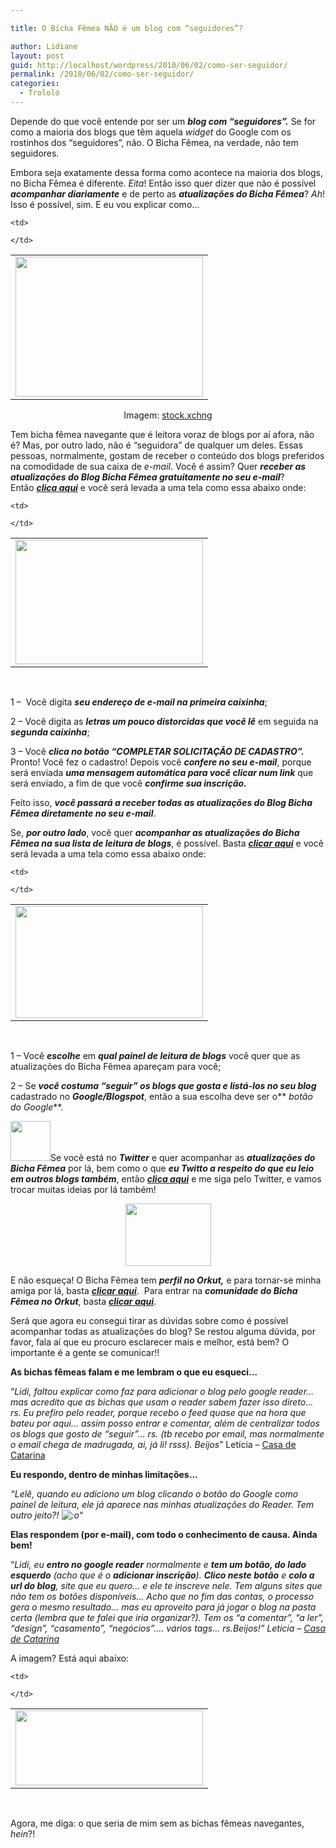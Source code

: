 ```yaml
---

title: O Bicha Fêmea NÃO é um blog com “seguidores”?

author: Lidiane
layout: post
guid: http://localhost/wordpress/2010/06/02/como-ser-seguidor/
permalink: /2010/06/02/como-ser-seguidor/
categories:
  - Trololó
---
```

Depende do que você entende por ser um **_blog com “seguidores”._** Se for como a maioria dos blogs que têm aquela _widget_ do Google com os rostinhos dos “seguidores”, não. O Bicha Fêmea, na verdade, não tem seguidores.

Embora seja exatamente dessa forma como acontece na maioria dos blogs, no Bicha Fêmea é diferente. _Eita_! Então isso quer dizer que não é possível **_acompanhar diariamente_** e de perto as **_atualizações do Bicha Fêmea_**? _Ah_! Isso é possível, sim. E eu vou explicar como…

<!--more-->

<table align="center">
  <tr>
    <td>
      <a href="http://www.trololodemulher.com.br/blog/wp-content/uploads/2010/05/mulher-digitando.jpg"><img class="alignnone size-full wp-image-4694" title="mulher digitando" src="http://www.trololodemulher.com.br/blog/wp-content/uploads/2010/05/mulher-digitando.jpg" alt="" width="300" height="224" /></a>
    </td>
    
    <td>
       
    </td>
  </tr>
</table>

<p style="text-align: center;">
  Imagem: <a href="http://www.sxc.hu/" target="_blank">stock.xchng</a>
</p>

Tem bicha fêmea navegante que é leitora voraz de blogs por aí afora, não é? Mas, por outro lado, não é “seguidora” de qualquer um deles. Essas pessoas, normalmente, gostam de receber o conteúdo dos blogs preferidos na comodidade de sua caixa de _e-mail_. Você é assim? Quer **_receber as atualizações do Blog Bicha Fêmea gratuitamente no seu e-mail_**? Então **_<a href="http://feedburner.google.com/fb/a/mailverify?uri=blogbichafemea&loc=pt_BR" target="_blank">clica aqui</a>_** e você será levada a uma tela como essa abaixo onde:

<table align="center">
  <tr>
    <td>
      <a href="http://www.trololodemulher.com.br/blog/wp-content/uploads/2010/05/assinatura-e-mail.jpg"><img class="alignnone size-medium wp-image-4698" title="assinatura e-mail" src="http://www.trololodemulher.com.br/blog/wp-content/uploads/2010/05/assinatura-e-mail-300x199.jpg" alt="" width="300" height="199" /></a>
    </td>
    
    <td>
       
    </td>
  </tr>
</table>

 

1 &#8211;  Você digita **_seu endereço de e-mail na primeira caixinha_**;

2 – Você digita as **_letras um pouco distorcidas que você lê_** em seguida na **_segunda caixinha_**;

3 – Você **_clica no botão “COMPLETAR SOLICITAÇÃO DE CADASTRO”._** Pronto! Você fez o cadastro! Depois você **_confere no seu e-mail_**, porque será enviada **_uma mensagem automática para você clicar num link_** que será enviado, a fim de que você **_confirme sua inscrição._**

Feito isso, **_você passará a receber todas as atualizações do Blog Bicha Fêmea diretamente no seu e-mail_**.

Se, **_por outro lado_**, você quer **_acompanhar as atualizações do Bicha Fêmea na sua lista de leitura de blogs_**, é possível. Basta **_<a href="http://feeds2.feedburner.com/blogbichafemea" target="_blank">clicar aqui</a>_** e você será levada a uma tela como essa abaixo onde:

<table align="center">
  <tr>
    <td>
      <a href="http://www.trololodemulher.com.br/blog/wp-content/uploads/2010/05/painel-de-leitura.jpg"><img class="alignnone size-medium wp-image-4697" title="painel de leitura" src="http://www.trololodemulher.com.br/blog/wp-content/uploads/2010/05/painel-de-leitura-300x179.jpg" alt="" width="300" height="179" /></a>
    </td>
    
    <td>
       
    </td>
  </tr>
</table>

 

1 – Você **_escolhe_** em **_qual painel de leitura de blogs_** você quer que as atualizações do Bicha Fêmea apareçam para você;

2 – Se **_você costuma “seguir” os blogs que gosta e listá-los no seu blog_** cadastrado no **_Google/Blogspot_**, então a sua escolha deve ser o** _botão do Google_**.

[<img class="alignnone size-full wp-image-4327" title="tgm_twitter_icon_pink1.png" src="http://www.trololodemulher.com.br/blog/wp-content/uploads/2010/02/tgm_twitter_icon_pink15.png" alt="" width="64" height="64" />](http://www.trololodemulher.com.br/blog/wp-content/uploads/2010/02/tgm_twitter_icon_pink15.png)Se você está no **_Twitter_** e quer acompanhar as **_atualizações do Bicha Fêmea_** por lá, bem como o que **_eu Twitto a respeito do que eu leio em outros blogs também_**, então **_<a href="http://twitter.com/bichafemea" target="_blank">clica aqui</a>_** e me siga pelo Twitter, e vamos trocar muitas ideias por lá também!

<p style="text-align: center;">
  <a href="http://www.trololodemulher.com.br/blog/wp-content/uploads/2010/05/orkut1-100.jpg"><img class="size-full wp-image-4612 aligncenter" title="orkut[1] 100" src="http://www.trololodemulher.com.br/blog/wp-content/uploads/2010/05/orkut1-100.jpg" alt="" width="137" height="100" /></a>
</p>

E não esqueça! O Bicha Fêmea tem **_perfil no Orkut,_** e para tornar-se minha amiga por lá, basta **_<a href="http://www.orkut.com.br/Main#Profile?uid=5161612886294499900" target="_blank">clicar aqui</a>_**.  Para entrar na **_comunidade do Bicha Fêmea no Orkut_**, basta **_<a href="http://www.orkut.com.br/Main#Community?cmm=92609046" target="_blank">clicar aqui</a>_**.

Será que agora eu consegui tirar as dúvidas sobre como é possível acompanhar todas as atualizações do blog? Se restou alguma dúvida, por favor, fala aí que eu procuro esclarecer mais e melhor, está bem? O importante é a gente se comunicar!!

**As bichas fêmeas falam e me lembram o que eu esqueci…**

“_Lidi, faltou explicar como faz para adicionar o blog pelo google reader… mas acredito que as bichas que usam o reader sabem fazer isso direto… rs. Eu prefiro pelo reader, porque recebo o feed quase que na hora que bateu por aqui… assim posso entrar e comentar,_ _além de centralizar todos os blogs que gosto de “seguir”… rs. (tb recebo por email, mas normalmente o email chega de madrugada, ai, já li! rsss). Beijos_&#8221; Letícia – <a href="http://blog.casadecatarina.com.br/" target="_blank">Casa de Catarina</a>

**Eu respondo, dentro de minhas limitações…**

_“Lelê, quando eu adiciono um blog clicando o botão do Google como painel de leitura, ele já aparece nas minhas atualizações do Reader. Tem outro jeito?! ![:o](http://www.trololodemulher.com.br/blog/wp-includes/images/smilies/icon_surprised.gif)_“

**Elas respondem (por e-mail), com todo o conhecimento de causa. Ainda bem!**

“_Lidi, eu **entro no google reader** normalmente e **tem um botão, do lado esquerdo** (acho que é o **adicionar inscrição**). **Clico neste botão** e **colo a url do blog**, site que eu quero&#8230; e ele te inscreve nele. Tem alguns sites que não tem os botões disponíveis&#8230; Acho que no fim das contas, o processo gera o mesmo resultado&#8230; mas eu aproveito para já jogar o blog na pasta certa (lembra que te falei que iria organizar?). Tem os &#8220;a comentar&#8221;, &#8220;a ler&#8221;, &#8220;design&#8221;, &#8220;casamento&#8221;, &#8220;negócios&#8221;&#8230;. vários tags&#8230; rs.Beijos!” Leticia – <a href="http://blog.casadecatarina.com.br/" target="_blank">Casa de Catarina</a>_

A imagem? Está aqui abaixo:

<table align="center">
  <tr>
    <td>
      <a href="http://www.trololodemulher.com.br/blog/wp-content/uploads/2010/06/google-reader.jpg"><img class="alignnone size-medium wp-image-4700" title="google reader" src="http://www.trololodemulher.com.br/blog/wp-content/uploads/2010/06/google-reader-300x120.jpg" alt="" width="300" height="120" /></a>
    </td>
    
    <td>
       
    </td>
  </tr>
</table>

 

Agora, me diga: o que seria de mim sem as bichas fêmeas navegantes, _hein_?!